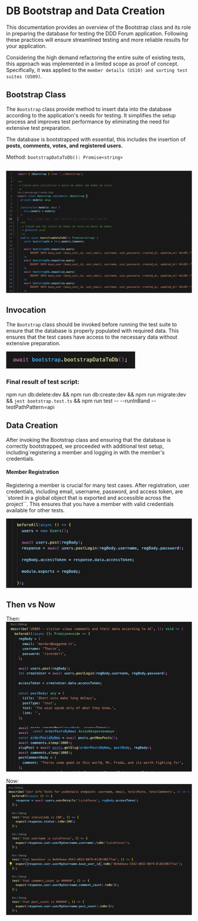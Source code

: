 # DB Bootstrap and Data Creation

This documentation provides an overview of the Bootstrap class and its role in preparing the database for testing the DDD Forum application. Following these practices will ensure streamlined testing and more reliable results for your application.

Considering the high demand refactoring the entire suite of existing tests, this approach was implemented in a limited scope as proof of concept. Specifically, it was applied to the `member details (US10) and sorting test suites (US09)`. 

## Bootstrap Class

The `Bootstrap` class provide method to insert data into the database according to the application's needs for testing. It simplifies the setup process and improves test performance by eliminating the need for extensive test preparation.

The database is bootstrapped with essential, this includes the insertion of __posts, comments, votes, and registered users.__




Method: `bootstrapDataToDb(): Promise<string>`

![DB bootstrap class](image-1.png)
--



## Invocation
The `Bootstrap` class should be invoked before running the test suite to ensure that the database is properly populated with required data. This ensures that the test cases have access to the necessary data without extensive preparation.

![Invocation](image-2.png)


### Final result of test script:

npm run db:delete:dev && npm run db:create:dev && npm run migrate:dev && `jest bootstrap.test.ts` && npm run test -- --runInBand --testPathPattern=api

## Data Creation

After invoking the Bootstrap class and ensuring that the database is correctly bootstrapped, we proceeded with additional test setup, including`registering a member and logging in with the member's credentials.

#### Member Registration
Registering a member is crucial for many test cases. After registration, user credentials, including email, username, password, and access token, are `stored in a global object that is exported and accessible across the project``. This ensures that you have a member with valid credentials available for other tests.

![Data creation](image-3.png)

## Then vs Now
Then:
![Alt text](image-4.png)

Now:
![Alt text](image-5.png)